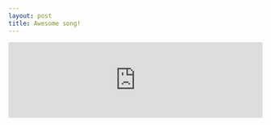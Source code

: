 ```yaml
---
layout: post
title: Awesome song!
---
```


<iframe src="https://tools.applemusic.com/embed/v1/album/1328554702?country=us&itscg=30200&itsct=afftoolset_1" height="150px" width="100%" frameborder="0"></iframe>
